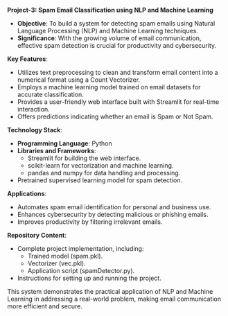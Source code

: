 **Project-3: Spam Email Classification using NLP and Machine Learning**  

- **Objective**: To build a system for detecting spam emails using Natural Language Processing (NLP) and Machine Learning techniques.  
- **Significance**: With the growing volume of email communication, effective spam detection is crucial for productivity and cybersecurity.  

**Key Features**:  
- Utilizes text preprocessing to clean and transform email content into a numerical format using a Count Vectorizer.  
- Employs a machine learning model trained on email datasets for accurate classification.  
- Provides a user-friendly web interface built with Streamlit for real-time interaction.  
- Offers predictions indicating whether an email is Spam or Not Spam.  

**Technology Stack**:  
- **Programming Language**: Python  
- **Libraries and Frameworks**:  
  - Streamlit for building the web interface.  
  - scikit-learn for vectorization and machine learning.  
  - pandas and numpy for data handling and processing.  
- Pretrained supervised learning model for spam detection.  

**Applications**:  
- Automates spam email identification for personal and business use.  
- Enhances cybersecurity by detecting malicious or phishing emails.  
- Improves productivity by filtering irrelevant emails.  

**Repository Content**:  
- Complete project implementation, including:  
  - Trained model (spam.pkl).  
  - Vectorizer (vec.pkl).  
  - Application script (spamDetector.py).  
- Instructions for setting up and running the project.  

This system demonstrates the practical application of NLP and Machine Learning in addressing a real-world problem, making email communication more efficient and secure.
